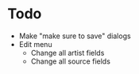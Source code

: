#  Todo

- Make "make sure to save" dialogs
- Edit menu
  - Change all artist fields
  - Change all source fields
